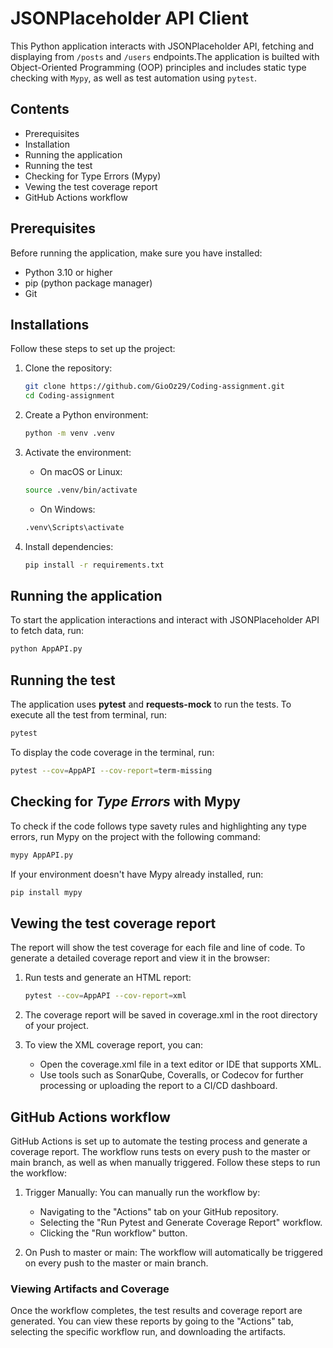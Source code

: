 # JSONPlaceholder API Client

This Python application interacts with JSONPlaceholder API, fetching and displaying from `/posts` and `/users` endpoints.The application is builted with Object-Oriented Programming (OOP) principles and includes static type checking with `Mypy`, as well as test automation using `pytest`.

## Contents

- Prerequisites
- Installation
- Running the application
- Running the test
- Checking for Type Errors (Mypy)
- Vewing the test coverage report
- GitHub Actions workflow

## Prerequisites

Before running the application, make sure you have installed:
* Python 3.10 or higher
* pip (python package manager)
* Git

## Installations

Follow these steps to set up the project:

1. Clone the repository:
    ```bash
    git clone https://github.com/GioOz29/Coding-assignment.git
    cd Coding-assignment
    ```

2. Create a Python environment:
    ```bash
    python -m venv .venv
    ```

3. Activate the environment:
    * On macOS or Linux:
    ```bash
    source .venv/bin/activate
    ```

    * On Windows:
    ```bash
    .venv\Scripts\activate
    ```

4. Install dependencies:
    ```bash
    pip install -r requirements.txt
    ```

## Running the application

To start the application interactions and interact with JSONPlaceholder API to fetch data, run:
```bash
python AppAPI.py
```

## Running the test

The application uses **pytest** and **requests-mock** to run the tests. To execute all the test from terminal, run:
```bash
pytest
```

To display the code coverage in the terminal, run:
```bash
pytest --cov=AppAPI --cov-report=term-missing
```

## Checking for _Type Errors_ with Mypy

To check if the code follows type savety rules and highlighting any type errors, run Mypy on the project with the following command:
```bash
mypy AppAPI.py
```

If your environment doesn't have Mypy already installed, run:
```bash
pip install mypy
```

## Vewing the test coverage report

The report will show the test coverage for each file and line of code. To generate a detailed coverage report and view it in the browser:
1. Run tests and generate an HTML report:
    ```bash
    pytest --cov=AppAPI --cov-report=xml
    ```

2. The coverage report will be saved in coverage.xml in the root directory of your project.

3. To view the XML coverage report, you can:
    * Open the coverage.xml file in a text editor or IDE that supports XML.
    * Use tools such as SonarQube, Coveralls, or Codecov for further processing or uploading the report to a CI/CD dashboard.

## GitHub Actions workflow

GitHub Actions is set up to automate the testing process and generate a coverage report. The workflow runs tests on every push to the master or main branch, as well as when manually triggered. Follow these steps to run the workflow:
1. Trigger Manually: You can manually run the workflow by:
    * Navigating to the "Actions" tab on your GitHub repository.
    * Selecting the "Run Pytest and Generate Coverage Report" workflow.
    * Clicking the "Run workflow" button.

2. On Push to master or main: The workflow will automatically be triggered on every push to the master or main branch.

### Viewing Artifacts and Coverage

Once the workflow completes, the test results and coverage report are generated.
You can view these reports by going to the "Actions" tab, selecting the specific workflow run, and downloading the artifacts.